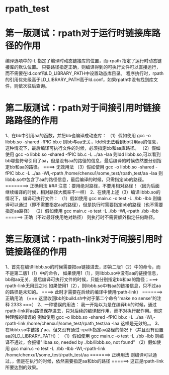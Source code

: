 # rpath_test

# 第一版测试：rpath对于运行时链接库路径的作用
编译选项中的-L 指定了编译时动态链接库的位置，而-rpath 指定了运行时动态链接库的默认位置。
只要路径指定正确，则编译得到的可执行文件可以直接运行，而不需要在ld.conf和LD_LIBRARY_PATH中设置动态库目录。
程序执行时，rpath的引用优先级高于LD_LIBRARY_PATH高于ld.conf，如果rpath中没有找到库文件，则依次往后查询。

# 第二版测试：rpath对于间接引用时链接路路径的作用
1、在bb中引用aa的函数，并把bb也编译成动态库：
  （1）假如使用 gcc -o libbb.so -shared -fPIC bb.c
      则bb与aa无关，ldd也无法看到bb引用aa的信息，
      这种情况下，最后编译可执行文件的时候，必须指定bb和aa库路径。
  （2）假如使用 gcc -o libbb.so -shared -fPIC bb.c -L ../aa -laa
      则ldd libbb.so,可以看到bb哪些符号引用了aa，但是没有aa的路径的信息，最后编译的时候依然要分别指定bb和aa的路径。  ====>   无效用法
  （3）假如使用 gcc -o libbb.so -shared -fPIC bb.c -L ../aa -Wl,-rpath /home/chenxu1/some_test/rpath_test/aa -laa
      则libbb.so中包含了aa的路径信息，最后编译的时候，只需指定bb的路径。  ========>  正确用法
      ### 注意：要用绝对路径，不要用相对路径！（因为后面继续编译的时候，相对路径大概率不一样）
2、在使用上述（3）编译libbb.so的情况下，编译可执行文件：
  （1）假如使用 gcc main.c -o test -L ./bb -lbb
      则编译可以通过（即不需要指定aa的路径），但是执行时需要指定bb的路径（也不需要指定aa路径）
  （2）假如使用 gcc main.c -o test -L ./bb -Wl,-rpath ./bb -lbb  ======>  正确（不过最好使用绝对路径）
      则执行时不需要额外指定任何路径。

# 第三版测试：rpath-link对于间接引用时链接路径的作用
1、首先在编译libbb.so的时候需要把aa链接进去，即第二版1（2）中的命令，而不是第二版1（1）中的命令，
  如果使用1（1），则libbb.so中没有aa的链接信息，bb和aa无关，最后编译可执行文件的时候，只能分别指定bb和aa的路径；===> rpath-link无用武之地
  如果使用1（2），则libbb.so中有aa的链接信息，只不过aa的路径是未知的。 ====> 此时才需要在后续的编译中使用rpath-link） =======> 正确用法
  （=== 这里收回bb的build.sh中对于第二个命令“make no sense”的注释 2333 ===）
2、一种错误的用法：
  我一开始以为是在编译bb的时候，通过rpath-link将aa路径保存进去，只对后续的编译起作用，而不对执行起作用。但这种理解的错误的
  例如使用 gcc -o libbb.so -shared -fPIC bb.c -L ../aa -Wl,-rpath-link /home/chenxu1/some_test/rpath_test/aa -laa
  这样是无效的。。
3、在libbb.so中链接了aa、但又没有通过-rpath指定aa路径的情况下（并且没有设置aa的LD_LIBRARY_PATH）：
  （1）假如使用 gcc main.c -o test -L ./bb -lbb
      则编译不通过，会报错"libaa.so, needed by ./bb/libbb.so, not found"
  （2）假如使用 gcc main.c -o test -L ./bb -lbb -Wl,-rpath-link /home/chenxu1/some_test/rpath_test/aa  =======>  正确用法
      则编译可以通过，，但是在执行的时候，依然需要指定aa和bb的路径   ======>   这正是rpath-link所要达到的效果。
      
